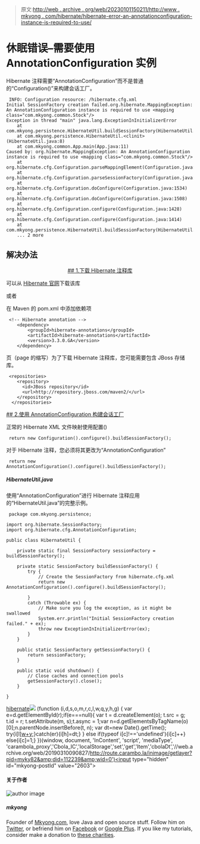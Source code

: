 > 原文:[http://web . archive . org/web/20230101150211/http://www . mkyong . com/hibernate/hibernate-error-an-annotationconfiguration-instance-is-required-to-use/](http://web.archive.org/web/20230101150211/http://www.mkyong.com/hibernate/hibernate-error-an-annotationconfiguration-instance-is-required-to-use/)

# 休眠错误–需要使用 AnnotationConfiguration 实例

Hibernate 注释需要“AnnotationConfiguration”而不是普通的“Configuration()”来构建会话工厂。

```
 INFO: Configuration resource: /hibernate.cfg.xml
Initial SessionFactory creation failed.org.hibernate.MappingException: 
An AnnotationConfiguration instance is required to use <mapping class="com.mkyong.common.Stock"/>
Exception in thread "main" java.lang.ExceptionInInitializerError
	at com.mkyong.persistence.HibernateUtil.buildSessionFactory(HibernateUtil.java:19)
	at com.mkyong.persistence.HibernateUtil.<clinit>(HibernateUtil.java:8)
	at com.mkyong.common.App.main(App.java:11)
Caused by: org.hibernate.MappingException: An AnnotationConfiguration instance is required to use <mapping class="com.mkyong.common.Stock"/>
	at org.hibernate.cfg.Configuration.parseMappingElement(Configuration.java:1600)
	at org.hibernate.cfg.Configuration.parseSessionFactory(Configuration.java:1555)
	at org.hibernate.cfg.Configuration.doConfigure(Configuration.java:1534)
	at org.hibernate.cfg.Configuration.doConfigure(Configuration.java:1508)
	at org.hibernate.cfg.Configuration.configure(Configuration.java:1428)
	at org.hibernate.cfg.Configuration.configure(Configuration.java:1414)
	at com.mkyong.persistence.HibernateUtil.buildSessionFactory(HibernateUtil.java:13)
	... 2 more 
```

## 解决办法

 <ins class="adsbygoogle" style="display:block; text-align:center;" data-ad-format="fluid" data-ad-layout="in-article" data-ad-client="ca-pub-2836379775501347" data-ad-slot="6894224149">## 1.下载 Hibernate 注释库

可以从 [Hibernate 官网](http://web.archive.org/web/20190310090827/https://www.hibernate.org/397.html)下载该库

或者

在 Maven 的 pom.xml 中添加依赖项

```
 <!-- Hibernate annotation -->
	<dependency>
		<groupId>hibernate-annotations</groupId>
		<artifactId>hibernate-annotations</artifactId>
		<version>3.3.0.GA</version>
	</dependency> 
```

页（page 的缩写）为了下载 Hibernate 注释库，您可能需要包含 JBoss 存储库。

```
 <repositories>
    <repository>
      <id>JBoss repository</id>
      <url>http://repository.jboss.com/maven2/</url>
    </repository>
  </repositories> 
```

 <ins class="adsbygoogle" style="display:block" data-ad-client="ca-pub-2836379775501347" data-ad-slot="8821506761" data-ad-format="auto" data-ad-region="mkyongregion">## 2.使用 AnnotationConfiguration 构建会话工厂

正常的 Hibernate XML 文件映射使用配置()

```
 return new Configuration().configure().buildSessionFactory(); 
```

对于 Hibernate 注释，您必须将其更改为“AnnotationConfiguration”

```
 return new AnnotationConfiguration().configure().buildSessionFactory(); 
```

##### HibernateUtil.java

使用“AnnotationConfiguration”进行 Hibernate 注释应用的“HibernateUtil.java”的完整示例。

```
 package com.mkyong.persistence;

import org.hibernate.SessionFactory;
import org.hibernate.cfg.AnnotationConfiguration;

public class HibernateUtil {

    private static final SessionFactory sessionFactory = buildSessionFactory();

    private static SessionFactory buildSessionFactory() {
        try {
            // Create the SessionFactory from hibernate.cfg.xml
            return new AnnotationConfiguration().configure().buildSessionFactory();

        }
        catch (Throwable ex) {
            // Make sure you log the exception, as it might be swallowed
            System.err.println("Initial SessionFactory creation failed." + ex);
            throw new ExceptionInInitializerError(ex);
        }
    }

    public static SessionFactory getSessionFactory() {
        return sessionFactory;
    }

    public static void shutdown() {
    	// Close caches and connection pools
    	getSessionFactory().close();
    }

} 
```

[hibernate](http://web.archive.org/web/20190310090827/http://www.mkyong.com/tag/hibernate/)</ins></ins>![](../Images/34113ea57c8b508cf97512bc5fec3b3f.png) (function (i,d,s,o,m,r,c,l,w,q,y,h,g) { var e=d.getElementById(r);if(e===null){ var t = d.createElement(o); t.src = g; t.id = r; t.setAttribute(m, s);t.async = 1;var n=d.getElementsByTagName(o)[0];n.parentNode.insertBefore(t, n); var dt=new Date().getTime(); try{i[l][w+y](h,i[l][q+y](h)+'&amp;'+dt);}catch(er){i[h]=dt;} } else if(typeof i[c]!=='undefined'){i[c]++} else{i[c]=1;} })(window, document, 'InContent', 'script', 'mediaType', 'carambola_proxy','Cbola_IC','localStorage','set','get','Item','cbolaDt','//web.archive.org/web/20190310090827/http://route.carambo.la/inimage/getlayer?pid=myky82&amp;did=112239&amp;wid=0')<input type="hidden" id="mkyong-postId" value="2603">

#### 关于作者

![author image](../Images/14d81d2f0d69790dedb91687af4c7b60.png)

##### mkyong

Founder of [Mkyong.com](http://web.archive.org/web/20190310090827/http://mkyong.com/), love Java and open source stuff. Follow him on [Twitter](http://web.archive.org/web/20190310090827/https://twitter.com/mkyong), or befriend him on [Facebook](http://web.archive.org/web/20190310090827/http://www.facebook.com/java.tutorial) or [Google Plus](http://web.archive.org/web/20190310090827/https://plus.google.com/110948163568945735692?rel=author). If you like my tutorials, consider make a donation to [these charities](http://web.archive.org/web/20190310090827/http://www.mkyong.com/blog/donate-to-charity/).